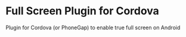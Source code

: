Full Screen Plugin for Cordova
==============================

Plugin for Cordova (or PhoneGap) to enable true full screen on Android
